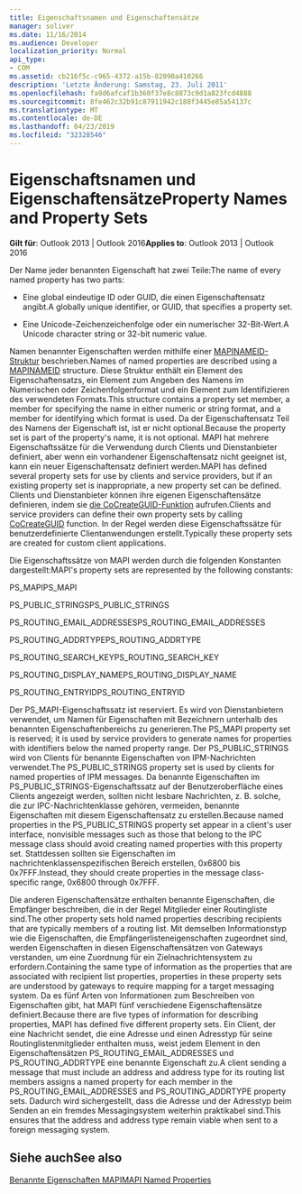 ```yaml
---
title: Eigenschaftsnamen und Eigenschaftensätze
manager: soliver
ms.date: 11/16/2014
ms.audience: Developer
localization_priority: Normal
api_type:
- COM
ms.assetid: cb216f5c-c965-4372-a15b-82090a410266
description: 'Letzte Änderung: Samstag, 23. Juli 2011'
ms.openlocfilehash: fa9d6afcaf1b360f37e8c8873c9d1a823fcd4888
ms.sourcegitcommit: 8fe462c32b91c87911942c188f3445e85a54137c
ms.translationtype: MT
ms.contentlocale: de-DE
ms.lasthandoff: 04/23/2019
ms.locfileid: "32328546"
---
```

# <a name="property-names-and-property-sets"></a><span data-ttu-id="75e82-103">Eigenschaftsnamen und Eigenschaftensätze</span><span class="sxs-lookup"><span data-stu-id="75e82-103">Property Names and Property Sets</span></span>

  
  
<span data-ttu-id="75e82-104">**Gilt für**: Outlook 2013 | Outlook 2016</span><span class="sxs-lookup"><span data-stu-id="75e82-104">**Applies to**: Outlook 2013 | Outlook 2016</span></span> 
  
<span data-ttu-id="75e82-105">Der Name jeder benannten Eigenschaft hat zwei Teile:</span><span class="sxs-lookup"><span data-stu-id="75e82-105">The name of every named property has two parts:</span></span>
  
- <span data-ttu-id="75e82-106">Eine global eindeutige ID oder GUID, die einen Eigenschaftensatz angibt.</span><span class="sxs-lookup"><span data-stu-id="75e82-106">A globally unique identifier, or GUID, that specifies a property set.</span></span>
    
- <span data-ttu-id="75e82-107">Eine Unicode-Zeichenzeichenfolge oder ein numerischer 32-Bit-Wert.</span><span class="sxs-lookup"><span data-stu-id="75e82-107">A Unicode character string or 32-bit numeric value.</span></span> 
    
<span data-ttu-id="75e82-108">Namen benannter Eigenschaften werden mithilfe einer [MAPINAMEID-Struktur](mapinameid.md) beschrieben.</span><span class="sxs-lookup"><span data-stu-id="75e82-108">Names of named properties are described using a [MAPINAMEID](mapinameid.md) structure.</span></span> <span data-ttu-id="75e82-109">Diese Struktur enthält ein Element des Eigenschaftensatzs, ein Element zum Angeben des Namens im Numerischen oder Zeichenfolgenformat und ein Element zum Identifizieren des verwendeten Formats.</span><span class="sxs-lookup"><span data-stu-id="75e82-109">This structure contains a property set member, a member for specifying the name in either numeric or string format, and a member for identifying which format is used.</span></span> <span data-ttu-id="75e82-110">Da der Eigenschaftensatz Teil des Namens der Eigenschaft ist, ist er nicht optional.</span><span class="sxs-lookup"><span data-stu-id="75e82-110">Because the property set is part of the property's name, it is not optional.</span></span> <span data-ttu-id="75e82-111">MAPI hat mehrere Eigenschaftssätze für die Verwendung durch Clients und Dienstanbieter definiert, aber wenn ein vorhandener Eigenschaftensatz nicht geeignet ist, kann ein neuer Eigenschaftensatz definiert werden.</span><span class="sxs-lookup"><span data-stu-id="75e82-111">MAPI has defined several property sets for use by clients and service providers, but if an existing property set is inappropriate, a new property set can be defined.</span></span> <span data-ttu-id="75e82-112">Clients und Dienstanbieter können ihre eigenen Eigenschaftensätze definieren, indem sie [die CoCreateGUID-Funktion](https://msdn.microsoft.com/library/ms688568.aspx) aufrufen.</span><span class="sxs-lookup"><span data-stu-id="75e82-112">Clients and service providers can define their own property sets by calling [CoCreateGUID](https://msdn.microsoft.com/library/ms688568.aspx) function.</span></span> <span data-ttu-id="75e82-113">In der Regel werden diese Eigenschaftssätze für benutzerdefinierte Clientanwendungen erstellt.</span><span class="sxs-lookup"><span data-stu-id="75e82-113">Typically these property sets are created for custom client applications.</span></span> 
  
<span data-ttu-id="75e82-114">Die Eigenschaftssätze von MAPI werden durch die folgenden Konstanten dargestellt:</span><span class="sxs-lookup"><span data-stu-id="75e82-114">MAPI's property sets are represented by the following constants:</span></span>
  
<span data-ttu-id="75e82-115">PS_MAPI</span><span class="sxs-lookup"><span data-stu-id="75e82-115">PS_MAPI</span></span>
  
<span data-ttu-id="75e82-116">PS_PUBLIC_STRINGS</span><span class="sxs-lookup"><span data-stu-id="75e82-116">PS_PUBLIC_STRINGS</span></span>
  
<span data-ttu-id="75e82-117">PS_ROUTING_EMAIL_ADDRESSES</span><span class="sxs-lookup"><span data-stu-id="75e82-117">PS_ROUTING_EMAIL_ADDRESSES</span></span>
  
<span data-ttu-id="75e82-118">PS_ROUTING_ADDRTYPE</span><span class="sxs-lookup"><span data-stu-id="75e82-118">PS_ROUTING_ADDRTYPE</span></span>
  
<span data-ttu-id="75e82-119">PS_ROUTING_SEARCH_KEY</span><span class="sxs-lookup"><span data-stu-id="75e82-119">PS_ROUTING_SEARCH_KEY</span></span>
  
<span data-ttu-id="75e82-120">PS_ROUTING_DISPLAY_NAME</span><span class="sxs-lookup"><span data-stu-id="75e82-120">PS_ROUTING_DISPLAY_NAME</span></span>
  
<span data-ttu-id="75e82-121">PS_ROUTING_ENTRYID</span><span class="sxs-lookup"><span data-stu-id="75e82-121">PS_ROUTING_ENTRYID</span></span>
  
<span data-ttu-id="75e82-122">Der PS_MAPI-Eigenschaftssatz ist reserviert. Es wird von Dienstanbietern verwendet, um Namen für Eigenschaften mit Bezeichnern unterhalb des benannten Eigenschaftenbereichs zu generieren.</span><span class="sxs-lookup"><span data-stu-id="75e82-122">The PS_MAPI property set is reserved; it is used by service providers to generate names for properties with identifiers below the named property range.</span></span> <span data-ttu-id="75e82-123">Der PS_PUBLIC_STRINGS wird von Clients für benannte Eigenschaften von IPM-Nachrichten verwendet.</span><span class="sxs-lookup"><span data-stu-id="75e82-123">The PS_PUBLIC_STRINGS property set is used by clients for named properties of IPM messages.</span></span> <span data-ttu-id="75e82-124">Da benannte Eigenschaften im PS_PUBLIC_STRINGS-Eigenschaftssatz auf der Benutzeroberfläche eines Clients angezeigt werden, sollten nicht lesbare Nachrichten, z. B. solche, die zur IPC-Nachrichtenklasse gehören, vermeiden, benannte Eigenschaften mit diesem Eigenschaftensatz zu erstellen.</span><span class="sxs-lookup"><span data-stu-id="75e82-124">Because named properties in the PS_PUBLIC_STRINGS property set appear in a client's user interface, nonvisible messages such as those that belong to the IPC message class should avoid creating named properties with this property set.</span></span> <span data-ttu-id="75e82-125">Stattdessen sollten sie Eigenschaften im nachrichtenklassenspezifischen Bereich erstellen, 0x6800 bis 0x7FFF.</span><span class="sxs-lookup"><span data-stu-id="75e82-125">Instead, they should create properties in the message class-specific range, 0x6800 through 0x7FFF.</span></span>
  
<span data-ttu-id="75e82-126">Die anderen Eigenschaftensätze enthalten benannte Eigenschaften, die Empfänger beschreiben, die in der Regel Mitglieder einer Routingliste sind.</span><span class="sxs-lookup"><span data-stu-id="75e82-126">The other property sets hold named properties describing recipients that are typically members of a routing list.</span></span> <span data-ttu-id="75e82-127">Mit demselben Informationstyp wie die Eigenschaften, die Empfängerlisteneigenschaften zugeordnet sind, werden Eigenschaften in diesen Eigenschaftensätzen von Gateways verstanden, um eine Zuordnung für ein Zielnachrichtensystem zu erfordern.</span><span class="sxs-lookup"><span data-stu-id="75e82-127">Containing the same type of information as the properties that are associated with recipient list properties, properties in these property sets are understood by gateways to require mapping for a target messaging system.</span></span> <span data-ttu-id="75e82-128">Da es fünf Arten von Informationen zum Beschreiben von Eigenschaften gibt, hat MAPI fünf verschiedene Eigenschaftensätze definiert.</span><span class="sxs-lookup"><span data-stu-id="75e82-128">Because there are five types of information for describing properties, MAPI has defined five different property sets.</span></span> <span data-ttu-id="75e82-129">Ein Client, der eine Nachricht sendet, die eine Adresse und einen Adresstyp für seine Routinglistenmitglieder enthalten muss, weist jedem Element in den Eigenschaftensätzen PS_ROUTING_EMAIL_ADDRESSES und PS_ROUTING_ADDRTYPE eine benannte Eigenschaft zu.</span><span class="sxs-lookup"><span data-stu-id="75e82-129">A client sending a message that must include an address and address type for its routing list members assigns a named property for each member in the PS_ROUTING_EMAIL_ADDRESSES and PS_ROUTING_ADDRTYPE property sets.</span></span> <span data-ttu-id="75e82-130">Dadurch wird sichergestellt, dass die Adresse und der Adresstyp beim Senden an ein fremdes Messagingsystem weiterhin praktikabel sind.</span><span class="sxs-lookup"><span data-stu-id="75e82-130">This ensures that the address and address type remain viable when sent to a foreign messaging system.</span></span>
  
## <a name="see-also"></a><span data-ttu-id="75e82-131">Siehe auch</span><span class="sxs-lookup"><span data-stu-id="75e82-131">See also</span></span>



[<span data-ttu-id="75e82-132">Benannte Eigenschaften MAPI</span><span class="sxs-lookup"><span data-stu-id="75e82-132">MAPI Named Properties</span></span>](mapi-named-properties.md)

